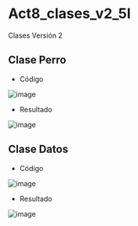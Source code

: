 # Act8_clases_v2_5I
Clases Versión 2

## Clase Perro
- Código

![image](https://github.com/user-attachments/assets/619cd2de-28fb-4249-891f-980fad2ee76e)

- Resultado

![image](https://github.com/user-attachments/assets/e6aad7eb-b3a0-412e-b451-45efab084771)


## Clase Datos
- Código

![image](https://github.com/user-attachments/assets/35ff3f63-38f1-4e4a-95ca-ab33e61b804e)

- Resultado

![image](https://github.com/user-attachments/assets/13adbe70-d612-4010-bea2-ef3ab35d4d31)

